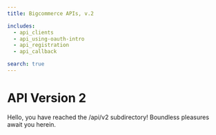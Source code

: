 ```yaml
---
title: Bigcommerce APIs, v.2

includes:
  - api_clients
  - api_using-oauth-intro
  - api_registration
  - api_callback

search: true
---
```


# API Version 2

Hello, you have reached the /api/v2 subdirectory! Boundless pleasures await you herein.

